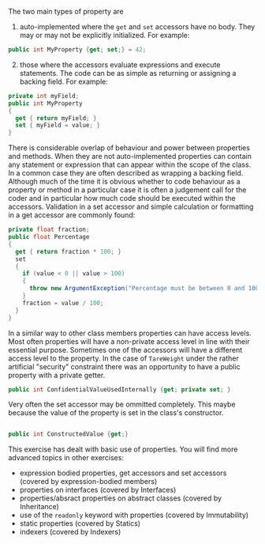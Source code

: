 The two main types of property are 

1. auto-implemented where the `get` and `set` accessors have no body.
They may or may not be explicitly initialized.  For example:
``` csharp
public int MyProperty {get; set;} = 42;
```
2. those where the accessors evaluate expressions and execute statements.  The code can
be as simple as returning or assigning a backing field.  For example:
``` csharp
private int myField;
public int MyProperty
{
  get { return myField; }
  set { myField = value; }
}
```

There is considerable overlap of behaviour and power between properties and methods. 
When they are not auto-implemented properties can contain any statement or expression
that can appear within the scope of the class.  In a common case they are often described
as wrapping a backing field.
Although much of the time it is obvious whether to code behaviour as a property or method in a particular case it is
often a judgement call for the coder and in particular how much code should be
executed within the accessors.  Validation in a set accessor and simple calculation or formatting in a
get accessor are commonly found:
``` csharp
private float fraction;
public float Percentage
{
  get { return fraction * 100; }
  set 
  {
    if (value < 0 || value > 100)
    {
      throw new ArgumentException("Percentage must be between 0 and 100");
    }
    fraction = value / 100;
  }
}
```
In a similar way to other class members properties can have access levels.
Most often properties will have a non-private access level in line with
their essential purpose.  Sometimes one of the accessors will have
a different access level to the property.  In the case of `TareWeight`
under the rather artificial "security" constraint there was an opportunity
to have a public property with a private getter.
``` csharp
public int ConfidentialValueUsedInternally {get; private set; }
```
Very often the set accessor may be ommitted completely.  This maybe because
the value of the property is set in the class's constructor.
``` csharp

public int ConstructedValue {get;} 
```
This exercise has dealt with basic use of properties.  You will find more advanced
topics in other exercises:
- expression bodied properties, get accessors and set accessors (covered by expression-bodied members)
- properties on interfaces (covered by Interfaces)
- properties/absract properties on abstract classes (covered by Inheritance)
- use of the `readonly` keyword with properties (covered by Immutability)
- static properties (covered by Statics)
- indexers (covered by Indexers)
